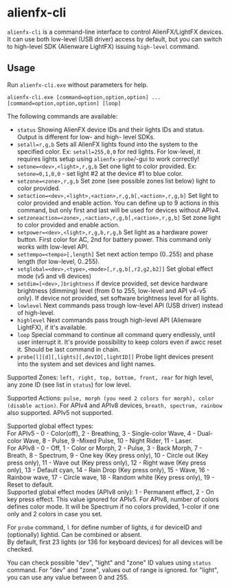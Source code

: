 # alienfx-cli 

`alienfx-cli` is a command-line interface to control AlienFX/LightFX devices.  
It can use both low-level (USB driver) access by default, but you can switch to high-level SDK (Alienware LightFX) issuing `high-level` command.

## Usage

Run `alienfx-cli.exe` without parameters for help.

```
alienfx-cli.exe [command=option,option,option] ... [command=option,option,option] [loop]
```

The following commands are available:
- `status` Showing AlienFX device IDs and their lights IDs and status. Output is different for low- and high- level SDKs.
- `setall=r,g,b` Sets all AlienFX lights found into the system to the specified color. Ex: `setall=255,0,0` for red lights. For low-level, it requires lights setup using `alienfx-probe`/-gui to work correctly!
- `setone=<dev>,<light>,r,g,b` Set one light to color provided. Ex: `setone=0,1,0,0` - set light #2 at the device #1 to blue color.
- `setzone=<zone>,r,g,b` Set zone (see possible zones list below) light to color provided.
- `setaction=<dev>,<light>,<action>,r,g,b[,<action>,r,g,b]` Set light to color provided and enable action. You can define up to 9 actions in this command, but only first and last will be used for devices without APIv4.
- `setzoneaction=<zone>,,<action>,r,g,b[,<action>,r,g,b]` Set zone light to color provided and enable action.
- `setpower=<dev>,<light>,r,g,b,r,g,b` Set light as a hardware power button. First color for AC, 2nd for battery power. This command only works with low-level API.
- `settempo=<tempo>[,length]` Set next action tempo (0..255) and phase length (for low-level, 0..255).
- `setglobal=<dev>,<type>,<mode>[,r,g,b[,r2,g2,b2]]` Set global effect mode (v5 and v8 devices)
- `setdim=[<dev>,]brightness` if device provided, set device hardware brightness (dimming) level (from 0 to 255, low-level and API v4-v5 only). If device not provided, set software brightness level for all lights.
- `lowlevel` Next commands pass trough low-level API (USB driver) instead of high-level.
- `highlevel` Next commands pass trough high-level API (Alienware LightFX), if it's available.
- `loop` Special command to continue all command query endlessly, until user interrupt it. It's provide possibility to keep colors even if awcc reset it. Should be last command in chain.
- `probe[l][d][,lights][,devID[,lightID]]` Probe light devices present into the system and set devices and light names.

Supported Zones: `left, right, top, bottom, front, rear` for high level, any zone ID (see list in `status`) for low level.

Supported Actions: `pulse, morph (you need 2 colors for morph), color (disable action)`. For APIv4 and APIv8 devices, `breath, spectrum, rainbow` also supported. APIv5 not supported.

Supported global effect types:  
For APIv5 - 0 - Color(off), 2 - Breathing, 3 - Single-color Wave, 4 - Dual-color Wave, 8 - Pulse, 9 -Mixed Pulse, 10 - Night Rider, 11 - Laser.  
For APIv8 - 0 - Off, 1 - Color or Morph, 2 - Pulse, 3 - Back Morph, 7 - Breath, 8 - Spectrum, 9 - One key (Key press only), 10 - Circle out (Key press only), 11 - Wave out (Key press only), 12 - Right wave (Key press only), 13 - Default cyan, 14 - Rain Drop (Key press only), 15 - Wave, 16 - Rainbow wave, 17 - Circle wave, 18 - Random white (Key press only), 19 - Reset to default.  
Supported global effect modes (APIv8 only): 1 - Permanent effect, 2 - On key press effect. This value ignored for APIv5.
For APIv8, number of colors defines color mode. It will be Spectrum if no colors provided, 1-color if one only and 2 colors in case you set.

For `probe` command, `l` for define number of lights, `d` for deviceID and (optionally) lightid. Can be combined or absent.  
By default, first 23 lights (or 136 for keyboard devices) for all devices will be checked.

You can check possible "dev", "light" and "zone" ID values using `status` command. For "dev" and "zone", values out of range is ignored. for "light", you can use any value between 0 and 255.

